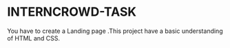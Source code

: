 # INTERNCROWD-TASK
You have to create a Landing page .This project have a basic understanding of HTML and CSS.
